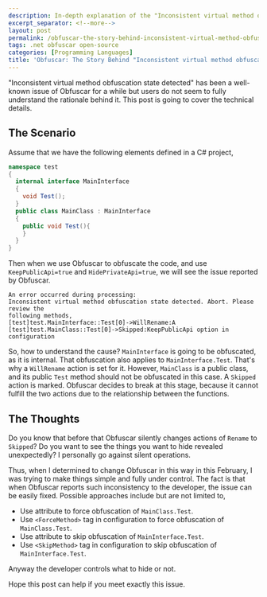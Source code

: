 ```yaml
---
description: In-depth explanation of the "Inconsistent virtual method obfuscation state detected" error in Obfuscar, including its causes related to interface implementation and practical solutions for developers.
excerpt_separator: <!--more-->
layout: post
permalink: /obfuscar-the-story-behind-inconsistent-virtual-method-obfuscation-state-detected-82c9f8c38667
tags: .net obfuscar open-source
categories: [Programming Languages]
title: 'Obfuscar: The Story Behind "Inconsistent virtual method obfuscation state detected"'
---
```

"Inconsistent virtual method obfuscation state detected" has been a well-known issue of Obfuscar for a while but users do not seem to fully understand the rationale behind it. This post is going to cover the technical details.
<!--more-->

## The Scenario

Assume that we have the following elements defined in a C# project,

``` csharp
namespace test
{
  internal interface MainInterface
  {
    void Test();
  }
  public class MainClass : MainInterface
  {
    public void Test(){
    }
  }
}
```

Then when we use Obfuscar to obfuscate the code, and use `KeepPublicApi=true` and `HidePrivateApi=true`, we will see the issue reported by Obfuscar.

``` text
An error occurred during processing:
Inconsistent virtual method obfuscation state detected. Abort. Please review the
following methods,
[test]test.MainInterface::Test[0]->WillRename:A
[test]test.MainClass::Test[0]->Skipped:KeepPublicApi option in configuration
```

So, how to understand the cause? `MainInterface` is going to be obfuscated, as it is internal. That obfuscation also applies to `MainInterface.Test`. That's why a `WillRename` action is set for it. However, `MainClass` is a public class, and its public `Test` method should not be obfuscated in this case. A `Skipped` action is marked. Obfuscar decides to break at this stage, because it cannot fulfill the two actions due to the relationship between the functions.

## The Thoughts

Do you know that before that Obfuscar silently changes actions of `Rename` to `Skipped`? Do you want to see the things you want to hide revealed unexpectedly? I personally go against silent operations.

Thus, when I determined to change Obfuscar in this way in this February, I was trying to make things simple and fully under control. The fact is that when Obfuscar reports such inconsistency to the developer, the issue can be easily fixed. Possible approaches include but are not limited to,

* Use attribute to force obfuscation of `MainClass.Test`.
* Use `<ForceMethod>` tag in configuration to force obfuscation of `MainClass.Test`.
* Use attribute to skip obfuscation of `MainInterface.Test`.
* Use `<SkipMethod>` tag in configuration to skip obfuscation of `MainInterface.Test`.

Anyway the developer controls what to hide or not.

Hope this post can help if you meet exactly this issue.
